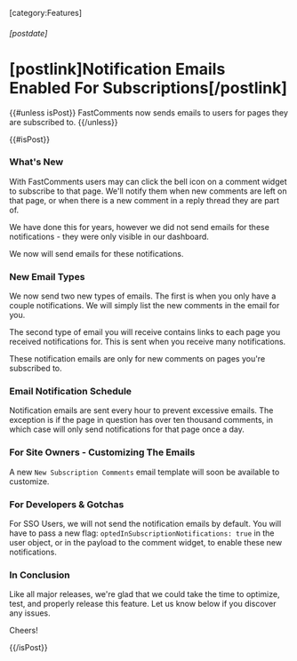 [category:Features]
###### [postdate]
# [postlink]Notification Emails Enabled For Subscriptions[/postlink]

{{#unless isPost}}
FastComments now sends emails to users for pages they are subscribed to.
{{/unless}}

{{#isPost}}

### What's New

With FastComments users may can click the bell icon on a comment widget to subscribe to that page. We'll notify them
when new comments are left on that page, or when there is a new comment in a reply thread they are part of.

We have done this for years, however we did not send emails for these notifications - they were only visible in our dashboard.

We now will send emails for these notifications.

### New Email Types

We now send two new types of emails. The first is when you only have a couple notifications. We will simply list
the new comments in the email for you.

The second type of email you will receive contains links to each page you received notifications for. This is sent
when you receive many notifications.

These notification emails are only for new comments on pages you're subscribed to.

### Email Notification Schedule

Notification emails are sent every hour to prevent excessive emails. The exception is if the page in question has over ten thousand
comments, in which case will only send notifications for that page once a day.

### For Site Owners - Customizing The Emails

A new `New Subscription Comments` email template will soon be available to customize.

### For Developers & Gotchas

For SSO Users, we will not send the notification emails by default. You will have to pass a new flag: `optedInSubscriptionNotifications: true` in the user object, or
in the payload to the comment widget, to enable these new notifications.

### In Conclusion

Like all major releases, we're glad that we could take the time to optimize, test, and properly release this feature. Let us know
below if you discover any issues.

Cheers!

{{/isPost}}
